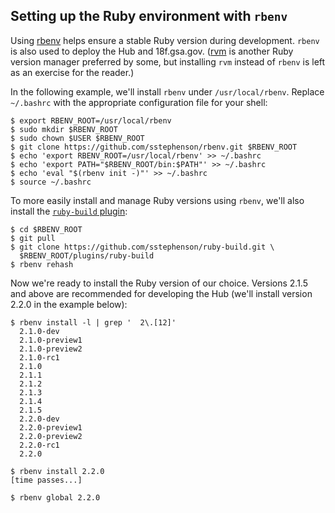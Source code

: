 ## Setting up the Ruby environment with `rbenv`

Using [rbenv](https://github.com/sstephenson/rbenv) helps ensure a stable Ruby
version during development. `rbenv` is also used to deploy the Hub and
18f.gsa.gov. ([rvm](https://rvm.io/) is another Ruby version manager preferred
by some, but installing `rvm` instead of `rbenv` is left as an exercise for
the reader.)

In the following example, we'll install `rbenv` under `/usr/local/rbenv`.
Replace `~/.bashrc` with the appropriate configuration file for your shell:

```shell
$ export RBENV_ROOT=/usr/local/rbenv
$ sudo mkdir $RBENV_ROOT
$ sudo chown $USER $RBENV_ROOT
$ git clone https://github.com/sstephenson/rbenv.git $RBENV_ROOT
$ echo 'export RBENV_ROOT=/usr/local/rbenv' >> ~/.bashrc
$ echo 'export PATH="$RBENV_ROOT/bin:$PATH"' >> ~/.bashrc
$ echo 'eval "$(rbenv init -)"' >> ~/.bashrc
$ source ~/.bashrc
```

To more easily install and manage Ruby versions using `rbenv`, we'll also
install the [`ruby-build` plugin](https://github.com/sstephenson/ruby-build):

```shell
$ cd $RBENV_ROOT
$ git pull
$ git clone https://github.com/sstephenson/ruby-build.git \
  $RBENV_ROOT/plugins/ruby-build
$ rbenv rehash
```

Now we're ready to install the Ruby version of our choice. Versions 2.1.5 and
above are recommended for developing the Hub (we'll install version 2.2.0 in
the example below):

```shell
$ rbenv install -l | grep '  2\.[12]'
  2.1.0-dev
  2.1.0-preview1
  2.1.0-preview2
  2.1.0-rc1
  2.1.0
  2.1.1
  2.1.2
  2.1.3
  2.1.4
  2.1.5
  2.2.0-dev
  2.2.0-preview1
  2.2.0-preview2
  2.2.0-rc1
  2.2.0

$ rbenv install 2.2.0
[time passes...]

$ rbenv global 2.2.0
```
